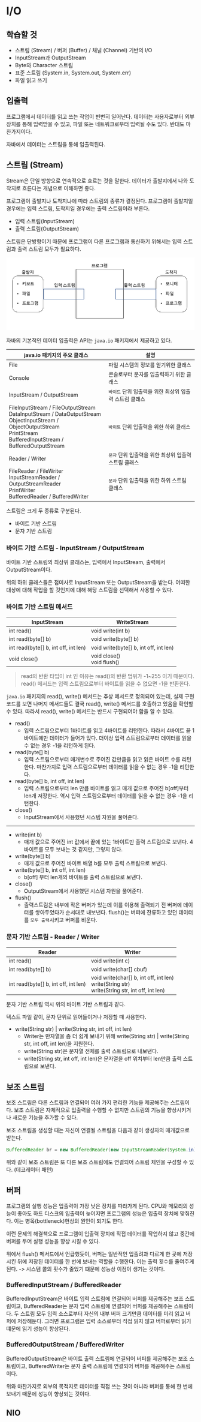 # I/O

## 학습할 것
- 스트림 (Stream) / 버퍼 (Buffer) / 채널 (Channel) 기반의 I/O
- InputStream과 OutputStream
- Byte와 Character 스트림
- 표준 스트림 (System.in, System.out, System.err)
- 파일 읽고 쓰기

## 입출력
프로그램에서 데이터를 읽고 쓰는 작업이 빈번히 일어난다. 데이터는 사용자로부터 외부장치를 통해 입력받을 수 있고, 
파일 또는 네트워크로부터 입력될 수도 있다. 반대도 마찬가지이다.

자바에서 데이터는 스트림을 통해 입출력된다.

## 스트림 (Stream)
Stream은 단일 방향으로 연속적으로 흐르는 것을 말한다. 데이터가 출발지에서 나와 도착지로 흐른다는 개념으로 이해하면 좋다.

프로그램이 출발지냐 도착지냐에 따라 스트림의 종류가 결정된다. 프로그램이 출발지일 경우에는 입력 스트림, 도착지일 경우에는 출력 스트림이라 부른다.

- 입력 스트림(InputStream)
- 출력 스트림(OutputStream)

스트림은 단방향이기 때문에 프로그램이 다른 프로그램과 통신하기 위해서는 입력 스트림과 출력 스트림 모두가 필요하다.

![](/img/Stream.png)

자바의 기본적인 데이터 입출력은 API는 `java.io` 패키지에서 제공하고 있다.

| java.io 패키지의 주요 클래스 | 설명 |
| ----------------------- | --- |
| File | 파일 시스템의 정보를 얻기위한 클래스 |
| Console | 콘솔로부터 문자를 입출력하기 위한 클래스 |
| InputStream / OutputStream |  `바이트` 단위 입출력을 위한 최상위 입출력 스트림 클래스 |
| FileInputStream / FileOutputStream <br> DataInputStream / DataOutputStream <br> ObjectInputStream / ObjectOutputStream <br> PrintStream <br> BufferedInputStream / BufferedOutputStream | `바이트` 단위 입출력을 위한 하위 클래스 |
| Reader / Writer | `문자` 단위 입출력을 위한 최상위 입출력 스트림 클래스 |
| FileReader / FileWriter <br> InputStreamReader / OutputStreamReader <br> PrintWriter <br> BufferedReader / BufferedWriter | `문자` 단위 입출력을 위한 하위 스트림 클래스 |

스트림은 크게 두 종류로 구분된다.
- 바이트 기반 스트림
- 문자 기반 스트림

### 바이트 기반 스트림 - InputStream / OutputStream
바이트 기반 스트림의 최상위 클래스는, 입력에서 InputStream, 출력에서 OutputStream이다.

위의 하위 클래스들은 접미사로 InputStream 또는 OutputStream을 받는다. 어떠한 대상에 대해 작업을 할 것인지에 대해 해당 스트림을 선택해서 사용할 수 있다.

### 바이트 기반 스트림 메서드
| InputStream | WriteStream |
| ----------- | ----------- |
| int read() | void write(int b) |
| int read(byte[] b) | void write(byte[] b) | 
| int read(byte[] b, int off, int len) | void write(byte[] b, int off, int len) |
| void close() | void close() <br> void flush()
> read의 반환 타입이 int 인 이유는 read()의 반환 범위가 -1~255 이기 때문이다.
> read() 메서드는 입력 스트림으로부터 바이트를 읽을 수 없으면 -1을 반환한다.

`java.io` 패키지의 read(), write() 메서드는 추상 메서드로 정의되어 있는데, 실제 구현 코드를 보면 나머지 메서드들도 결국 read(), write() 메서드를 호출하고 있음을 확인할 수 있다. 따라서 read(), write() 메서드는 반드시 구현되어야 함을 알 수 있다.

- read()
    - 입력 스트림으로부터 1바이트를 읽고 4바이트를 리턴한다. 따라서 4바이트 끝 1바이트에만 데이터가 들어가 있다. 
    더이상 입력 스트림으로부터 데이터를 읽을 수 없는 경우 -1을 리턴하게 된다.
- read(byte[] b)
    - 입력 스트림으로부터 매개변수로 주어진 값만큼을 읽고 읽은 바이트 수를 리턴한다.
    마찬가지로 입력 스트림으로부터 데이터를 읽을 수 없는 경우 -1을 리턴한다.
- read(byte[] b, int off, int len)
    - 입력 스트림으로부터 len 만큼 바이트를 읽고 매개 값으로 주어진 b[off]부터 len개 저장한다.
    역시 입력 스트림으로부터 데이터를 읽을 수 없는 경우 -1을 리턴한다.
- close()
    -  InputStream에서 사용했던 시스템 자원을 풀어준다.
---
- write(int b)
    - 매개 값으로 주어진 int 값에서 끝에 있는 1바이트만 출력 스트림으로 보낸다.
    4바이트를 모두 보내는 것 같지만, 그렇지 않다.
- write(byte[] b)
    - 매개 값으로 주어진 바이트 배열 b를 모두 출력 스트림으로 보낸다.
- write(byte[] b, int off, int len)
    - b[off] 부터 len개의 바이트를 출력 스트림으로 보낸다.
- close()
    - OutputStream에서 사용했던 시스템 자원을 풀어준다.
- flush()
    - 출력스트림은 내부에 작은 버퍼가 있는데 이를 이용해 출력되기 전 버퍼에 데이터를 쌓아두었다가 순서대로 내보낸다. flush()는 버퍼에 잔류하고 있던 데이터를 `모두 출력`시키고 버퍼를 비운다.

### 문자 기반 스트림 - Reader / Writer
| Reader | Writer |
| ----------- | ----------- |
| int read() | void write(int c) |
| int read(byte[] b) | void write(char[] cbuf) | 
| int read(byte[] b, int off, int len) | void write(char[] b, int off, int len) <br> write(String str) <br> write(String str, int off, int len) |

문자 기반 스트림 역시 위의 바이트 기반 스트림과 같다.

텍스트 파일 같이, 문자 단위로 읽어들이거나 저장할 때 사용한다.

- write(String str) | write(String str, int off, int len)
    - Writer는 만자열을 좀 더 쉽게 보내기 위해 write(String str) | write(String str, int off, int len)을 지원한다.
    - write(String str)은 문자열 전체를 출력 스트림으로 내보낸다.
    - write(String str, int off, int len)은 문자열을 off 위치부터 len만큼 출력 스트림으로 보낸다.

## 보조 스트림
보조 스트림은 다른 스트림과 연결되어 여러 가지 편리한 기능을 제공해주는 스트림이다. 
보조 스트림은 자체적으로 입출력을 수행할 수 없지만 스트림의 기능을 향상시키거나 새로운 기능을 추가할 수 있다.

보조 스트림을 생성할 때는 자신이 연결될 스트림을 다음과 같이 생성자의 매개값으로 받는다.
```java
BufferedReader br = new BufferedReader(new InputStreamReader(System.in));
```

위와 같이 보조 스트림은 또 다른 보조 스트림에도 연결되어 스트림 체인을 구성할 수 있다. (데코레이터 패턴)

## 버퍼
프로그램의 실행 성능은 입출력이 가장 낮은 장치를 따라가게 된다. CPU와 메모리의 성능이 좋아도 하드 디스크의 입출력이 늦어지면 프로그램의 성능은 입출력 장치에 맞춰진다. 이는 병목(bottleneck)현상의 원인이 되기도 한다.

이런 문제의 해결책으로 프로그램이 입출력 장치에 직접 데이터를 작업하지 않고 중간에 버퍼를 두어 실행 성능을 향상 시킬 수 있다.

위에서 flush() 메서드에서 언급했듯이, 버퍼는 일반적인 입출려과 다르게 한 곳에 저장시킨 뒤에 저장된 데이터를 한 번에 보내는 역할을 수행한다. 이는 출력 횟수를 줄여주게 된다.
-> 시스템 콜의 횟수가 줄었기 떄문에 성능상 이점이 생기는 것이다.

### BufferedInputStream / BufferedReader
BufferedInputStream은 바이트 입력 스트림에 연결되어 버퍼를 제공해주는 보조 스트림이고, BufferedReader는 문자 입력 스트림에 연결되어 버퍼를 제공해주는 스트림이다.
두 스트림 모두 입력 소스로부터 자신의 내부 버퍼 크기만큼 데이터를 미리 읽고 버퍼에 저장해둔다. 
그러면 프로그램은 입력 소스로부터 직접 읽지 않고 버퍼로부터 읽기 떄문에 읽기 성능이 향상된다.

### BufferedOutputStream / BufferedWriter
BufferedOutputStream은 바이트 출력 스트림에 연결되어 버퍼를 제공해주는 보조 스트림이고, BufferedWriter는 문자 출력 스트림에 연결되어 버퍼를 제공해주는 스트림이다.

위와 마찬가지로 외부의 목적지로 데이터를 직접 쓰는 것이 아니라 버퍼를 통해 한 번에 보내기 때문에 성능이 향상되는 것이다.

## NIO
